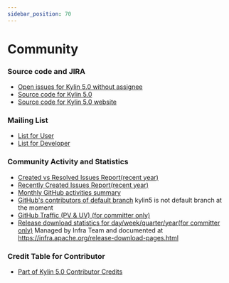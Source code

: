 ```yaml
---
sidebar_position: 70
---
```


# Community

### Source code and JIRA
 - [Open issues for Kylin 5.0 without assignee](https://issues.apache.org/jira/issues/?filter=12352458)
 - [Source code for Kylin 5.0](https://github.com/apache/kylin/tree/kylin5)
 - [Source code for Kylin 5.0 website](https://github.com/apache/kylin/tree/doc5.0)

### Mailing List
- [List for User](https://lists.apache.org/list.html?user@kylin.apache.org)
- [List for Developer](https://lists.apache.org/list.html?dev@kylin.apache.org)

### Community Activity and Statistics
- [Created vs Resolved Issues Report(recent year)](https://issues.apache.org/jira/secure/ConfigureReport.jspa?projectOrFilterId=project-12316121&periodName=weekly&daysprevious=365&cumulative=true&versionLabels=none&selectedProjectId=12316121&reportKey=com.atlassian.jira.jira-core-reports-plugin%3Acreatedvsresolved-report&atl_token=A5KQ-2QAV-T4JA-FDED_610a4d55e17d44d325672c3cb5df9a88c65906c8_lin&Next=Next)
- [Recently Created Issues Report(recent year)](https://issues.apache.org/jira/secure/ConfigureReport.jspa?projectOrFilterId=project-12316121&periodName=weekly&daysprevious=365&selectedProjectId=12316121&reportKey=com.atlassian.jira.jira-core-reports-plugin%3Arecentlycreated-report&atl_token=A5KQ-2QAV-T4JA-FDED_610a4d55e17d44d325672c3cb5df9a88c65906c8_lin&Next=Next)
- [Monthly GitHub activities summary](https://github.com/apache/kylin/pulse/monthly)
- [GitHub's contributors of default branch](https://github.com/apache/kylin/graphs/contributors) kylin5 is not default branch at the moment
- [GitHub Traffic (PV & UV) (for committer only)](https://github.com/apache/kylin/graphs/traffic)
- [Release download statistics for day/week/quarter/year(for committer only)](https://logging1-he-de.apache.org/stats/) Managed by Infra Team and documented at https://infra.apache.org/release-download-pages.html

### Credit Table for Contributor
- [Part of Kylin 5.0 Contributor Credits](https://cwiki.apache.org/confluence/display/KYLIN/Kylin+5.0+Contribution+Detail+Table)